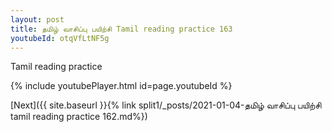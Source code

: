 ```yaml
---
layout: post
title: தமிழ் வாசிப்பு பயிற்சி Tamil reading practice 163
youtubeId: otqVfLtNF5g
---
```

 
 
Tamil reading practice
 
 
 
 
 


{% include youtubePlayer.html id=page.youtubeId %}
 
[Next]({{ site.baseurl }}{% link  split1/_posts/2021-01-04-தமிழ் வாசிப்பு பயிற்சி tamil reading practice 162.md%})
 
